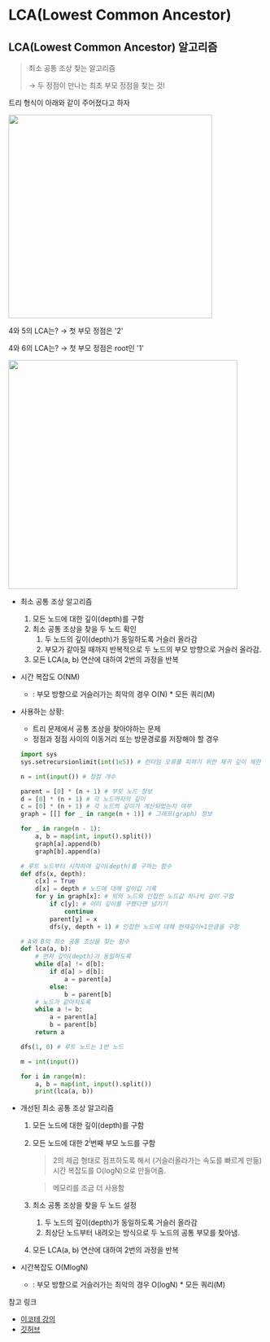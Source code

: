 # **LCA(Lowest Common Ancestor)**

## LCA(Lowest Common Ancestor) 알고리즘

> 최소 공통 조상 찾는 알고리즘
>
> → 두 정점이 만나는 최초 부모 정점을 찾는 것!

트리 형식이 아래와 같이 주어졌다고 하자

<img src="https://user-images.githubusercontent.com/76686872/167837005-a9e00134-9713-4f55-9648-7eec92bb6f0a.png" width=400>

4와 5의 LCA는? → 첫 부모 정점은 '2'

4와 6의 LCA는? → 첫 부모 정점은 root인 '1'

<img src="https://user-images.githubusercontent.com/76686872/167837204-3587ad30-418d-4237-b72e-220a292dc131.png" width=450>

- 최소 공통 조상 알고리즘
  1. 모든 노드에 대한 깊이(depth)를 구함
  2. 최소 공통 조상을 찾을 두 노드 확인
     1. 두 노드의 깊이(depth)가 동일하도록 거슬러 올라감
     2. 부모가 같아질 때까지 반복적으로 두 노드의 부모 방향으로 거슬러 올라감.
  3. 모든 LCA(a, b) 연산에 대하여 2번의 과정을 반복
- 시간 복잡도 O(NM)
  - : 부모 방향으로 거슬러가는 최악의 경우 O(N) \* 모든 쿼리(M)
- 사용하는 상황:

  - 트리 문제에서 공통 조상을 찾아야하는 문제
  - 정점과 정점 사이의 이동거리 또는 방문경로를 저장해야 할 경우

  ```python
  import sys
  sys.setrecursionlimit(int(1e5)) # 런타임 오류를 피하기 위한 재귀 깊이 제한 설정

  n = int(input()) # 정점 개수

  parent = [0] * (n + 1) # 부모 노드 정보
  d = [0] * (n + 1) # 각 노드까지의 깊이
  c = [0] * (n + 1) # 각 노드의 깊이가 계산되었는지 여부
  graph = [[] for _ in range(n + 1)] # 그래프(graph) 정보

  for _ in range(n - 1):
      a, b = map(int, input().split())
      graph[a].append(b)
      graph[b].append(a)

  # 루트 노드부터 시작하여 깊이(depth)를 구하는 함수
  def dfs(x, depth):
      c[x] = True
      d[x] = depth # 노드에 대해 깊이값 기록
      for y in graph[x]: # 위의 노드와 인접한 노드값 하나씩 깊이 구함
          if c[y]: # 이미 깊이를 구했다면 넘기기
              continue
          parent[y] = x
          dfs(y, depth + 1) # 인접한 노드에 대해 현재깊이+1만큼을 구함

  # A와 B의 최소 공통 조상을 찾는 함수
  def lca(a, b):
      # 먼저 깊이(depth)가 동일하도록
      while d[a] != d[b]:
          if d[a] > d[b]:
              a = parent[a]
          else:
              b = parent[b]
      # 노드가 같아지도록
      while a != b:
          a = parent[a]
          b = parent[b]
      return a

  dfs(1, 0) # 루트 노드는 1번 노드

  m = int(input())

  for i in range(m):
      a, b = map(int, input().split())
      print(lca(a, b))
  ```

- 개선된 최소 공통 조상 알고리즘

  1. 모든 노드에 대한 깊이(depth)를 구함
  2. 모든 노드에 대한 $2^i$번째 부모 노드를 구함

     > 2의 제곱 형태로 점프하도록 해서 (거슬러올라가는 속도를 빠르게 만듦) 시간 복잡도를 O(logN)으로 만들어줌.

     > 메모리를 조금 더 사용함

  3. 최소 공통 조상을 찾을 두 노드 설정
     1. 두 노드의 깊이(depth)가 동일하도록 거슬러 올라감
     2. 최상단 노드부터 내려오는 방식으로 두 노드의 공통 부모를 찾아냄.
  4. 모든 LCA(a, b) 연산에 대하여 2번의 과정을 반복

- 시간복잡도 O(MlogN)
  - : 부모 방향으로 거슬러가는 최악의 경우 O(logN) \* 모든 쿼리(M)

참고 링크

- [이코테 강의](https://www.youtube.com/watch?v=O895NbxirM8)
- [깃허브](<https://github.com/gyoogle/tech-interview-for-developer/blob/master/Algorithm/LCA(Lowest%20Common%20Ancestor).md>)
